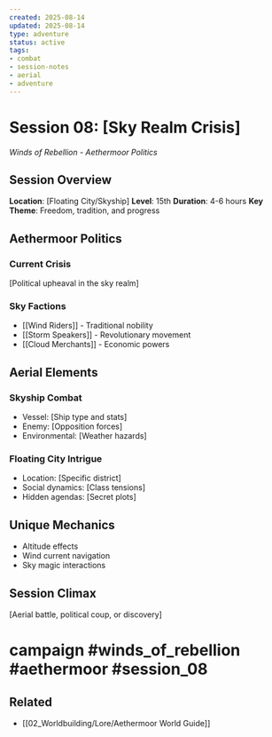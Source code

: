 ```yaml
---
created: 2025-08-14
updated: 2025-08-14
type: adventure
status: active
tags:
- combat
- session-notes
- aerial
- adventure
---
```


# Session 08: [Sky Realm Crisis]

*Winds of Rebellion - Aethermoor Politics*

## Session Overview

**Location**: [Floating City/Skyship]
**Level**: 15th
**Duration**: 4-6 hours
**Key Theme**: Freedom, tradition, and progress

## Aethermoor Politics

### Current Crisis

[Political upheaval in the sky realm]

### Sky Factions

- [[Wind Riders]] - Traditional nobility
- [[Storm Speakers]] - Revolutionary movement
- [[Cloud Merchants]] - Economic powers

## Aerial Elements

### Skyship Combat

- Vessel: [Ship type and stats]
- Enemy: [Opposition forces]
- Environmental: [Weather hazards]

### Floating City Intrigue

- Location: [Specific district]
- Social dynamics: [Class tensions]
- Hidden agendas: [Secret plots]

## Unique Mechanics

- Altitude effects
- Wind current navigation
- Sky magic interactions

## Session Climax

[Aerial battle, political coup, or discovery]

# campaign #winds_of_rebellion #aethermoor #session_08


## Related
- [[02_Worldbuilding/Lore/Aethermoor World Guide]]
